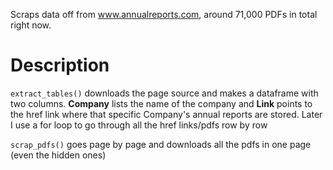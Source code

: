 Scraps data off from www.annualreports.com, around 71,000 PDFs in total right now.
  
# Description
  
```extract_tables()``` downloads the page source and makes a dataframe with two columns. **Company** lists the name of the company and **Link** points to the href link where that specific Company's annual reports are stored. Later I use a for loop to go through all the href links/pdfs row by row
  
```scrap_pdfs()``` goes page by page and downloads all the pdfs in one page (even the hidden ones)
